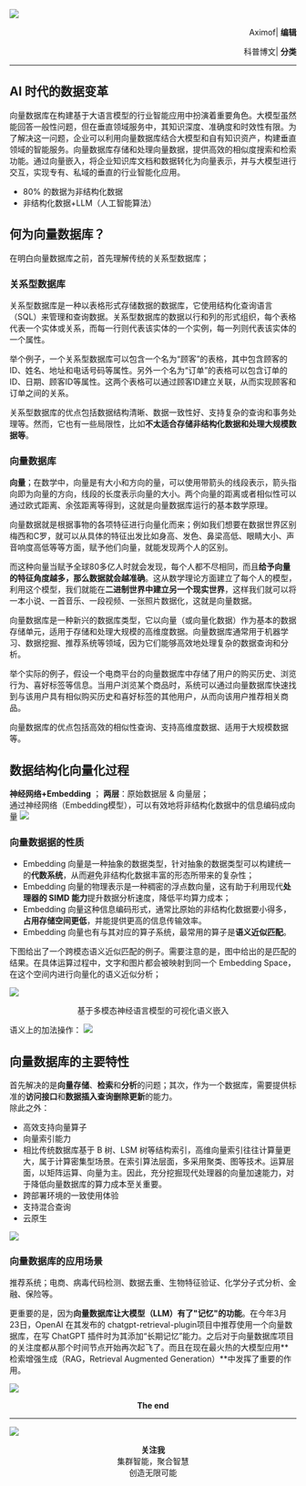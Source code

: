 
![](https://files.mdnice.com/user/52838/d3078bad-85a3-4a33-8bfd-01f7ccd6904a.png)


<p align="right">Aximof| <b>编辑</b></p>
<p align="right">科普博文| <b>分类</b></p>

---

## AI 时代的数据变革
向量数据库在构建基于大语言模型的行业智能应用中扮演着重要角色。大模型虽然能回答一般性问题，但在垂直领域服务中，其知识深度、准确度和时效性有限。为了解决这一问题，企业可以利用向量数据库结合大模型和自有知识资产，构建垂直领域的智能服务。向量数据库存储和处理向量数据，提供高效的相似度搜索和检索功能。通过向量嵌入，将企业知识库文档和数据转化为向量表示，并与大模型进行交互，实现专有、私域的垂直的行业智能化应用。
* 80% 的数据为非结构化数据
* 非结构化数据+LLM（人工智能算法）

## 何为向量数据库？
在明白向量数据库之前，首先理解传统的关系型数据库；
### 关系型数据库
关系型数据库是一种以表格形式存储数据的数据库，它使用结构化查询语言（SQL）来管理和查询数据。关系型数据库的数据以行和列的形式组织，每个表格代表一个实体或关系，而每一行则代表该实体的一个实例，每一列则代表该实体的一个属性。

举个例子，一个关系型数据库可以包含一个名为“顾客”的表格，其中包含顾客的ID、姓名、地址和电话号码等属性。另外一个名为“订单”的表格可以包含订单的ID、日期、顾客ID等属性。这两个表格可以通过顾客ID建立关联，从而实现顾客和订单之间的关系。

关系型数据库的优点包括数据结构清晰、数据一致性好、支持复杂的查询和事务处理等。然而，它也有一些局限性，比如**不太适合存储非结构化数据和处理大规模数据等**。

### 向量数据库

**向量**；在数学中，向量是有大小和方向的量，可以使用带箭头的线段表示，箭头指向即为向量的方向，线段的长度表示向量的大小。两个向量的距离或者相似性可以通过欧式距离、余弦距离等得到，这就是向量数据库运行的基本数学原理。

向量数据就是根据事物的各项特征进行向量化而来；例如我们想要在数据世界区别梅西和C罗，就可以从具体的特征出发比如身高、发色、鼻梁高低、眼睛大小、声音响度高低等等方面，赋予他们向量，就能发现两个人的区别。

而这种向量当赋予全球80多亿人时就会发现，每个人都不尽相同，而且**给予向量的特征角度越多，那么数据就会越准确**。这从数学理论方面建立了每个人的模型，利用这个模型，我们就能在**二进制世界中建立另一个现实世界**，这样我们就可以将一本小说、一首音乐、一段视频、一张照片数据化，这就是向量数据。

向量数据库是一种新兴的数据库类型，它以向量（或向量化数据）作为基本的数据存储单元，适用于存储和处理大规模的高维度数据。向量数据库通常用于机器学习、数据挖掘、推荐系统等领域，因为它们能够高效地处理复杂的数据查询和分析。

举个实际的例子，假设一个电商平台的向量数据库中存储了用户的购买历史、浏览行为、喜好标签等信息。当用户浏览某个商品时，系统可以通过向量数据库快速找到与该用户具有相似购买历史和喜好标签的其他用户，从而向该用户推荐相关商品。

向量数据库的优点包括高效的相似性查询、支持高维度数据、适用于大规模数据等。

## 数据结构化向量化过程
**神经网络+Embedding** ； **两层**：原始数据层 & 向量层；  
通过神经网络（Embedding模型），可以有效地将非结构化数据中的信息编码成向量
![](https://files.mdnice.com/user/52838/43136d08-c837-4856-8a31-9addd0cb1a92.png)


### 向量数据据的性质
* Embedding 向量是一种抽象的数据类型，针对抽象的数据类型可以构建统一的**代数系统**，从而避免非结构化数据丰富的形态所带来的复杂性；
* Embedding 向量的物理表示是一种稠密的浮点数向量，这有助于利用现代**处理器的 SIMD 能力**提升数据分析速度，降低平均算力成本；
* Embedding 向量这种信息编码形式，通常比原始的非结构化数据要小得多，**占用存储空间更低**，并能提供更高的信息传输效率。
* Embedding 向量也有与其对应的算子系统，最常用的算子是**语义近似匹配**。

下图给出了一个跨模态语义近似匹配的例子。需要注意的是，图中给出的是匹配的结果。在具体运算过程中，文字和图片都会被映射到同一个 Embedding Space，在这个空间内进行向量化的语义近似分析；

![](https://files.mdnice.com/user/52838/7111134a-be1b-4c24-b07f-ba6bee11470b.png)
<center>基于多模态神经语言模型的可视化语义嵌入</center>

语义上的加法操作：
![](https://files.mdnice.com/user/52838/2b44a341-d3f8-4ad2-981a-f88e79e0b5e7.png)


## 向量数据库的主要特性
首先解决的是**向量存储**、**检索**和**分析**的问题；其次，作为一个数据库，需要提供标准的**访问接口**和**数据插入查询删除更新**的能力。  
除此之外：  
* 高效支持向量算子
* 向量索引能力
* 相比传统数据库基于 B 树、LSM 树等结构索引，高维向量索引往往计算量更大，属于计算密集型场景。在索引算法层面，多采用聚类、图等技术。运算层面，以矩阵运算、向量为主。因此，充分挖掘现代处理器的向量加速能力，对于降低向量数据库的算力成本至关重要。
* 跨部署环境的一致使用体验
* 支持混合查询
* 云原生

![](https://files.mdnice.com/user/52838/158d6dd9-e55f-4ce1-b215-315065d07b07.png)

### 向量数据库的应用场景
推荐系统；电商、病毒代码检测、数据去重、生物特征验证、化学分子式分析、金融、保险等。

更重要的是，因为**向量数据库让大模型（LLM）有了"记忆"的功能**。在今年3月23日，OpenAI 在其发布的 chatgpt-retrieval-plugin项目中推荐使用一个向量数据库，在写 ChatGPT 插件时为其添加“长期记忆”能力。之后对于向量数据库项目的关注度都从那个时间节点开始再次起飞了。而且在现在最火热的大模型应用**检索增强生成（RAG，Retrieval Augmented Generation）**中发挥了重要的作用。


![](https://files.mdnice.com/user/52838/c34ebb89-bb5d-463c-97ef-9e61514e9638.png)

 <center><b>The end</b></center>

---


![](https://files.mdnice.com/user/52838/6da88ead-871f-4474-90a1-ea62510b1e9d.jpg)

<center><b>关注我</b></center>
<center>集群智能，聚合智慧</center>
<center>创造无限可能</center>

